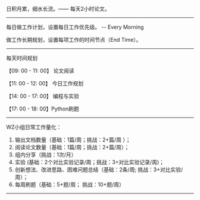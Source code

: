 日积月累，细水长流。—— 每天2小时论文。

---

每日做工作计划，设置每日工作优先级。 -- Every Morning

做工作长期规划，设置每项工作的时间节点（End Time）。

---

每天时间规划

【09: 00 - 11: 00】 论文阅读

【11: 00 - 12: 00】 今日工作规划

【14: 00 - 17: 00】 编程与实验

【17: 00 - 18: 00】Python刷题

---

WZ小组日常工作量化：

1. 输出文档数量（基础：1篇/周；挑战：2+篇/周 ）；
2. 阅读论文数量（基础：1篇/周；挑战：2+篇/周）；
3. 组内分享（挑战：1次/月）
4. 实验 (基础：2个对比实验记录/周；挑战：3+对比实验记录/周)；
5. 创新想法、改进思路、困难问题总结（基础：2条/周;  挑战：3+对比实验/周）；
6. 每周刷题（基础：5+题/周； 挑战：10+题/周）

---










